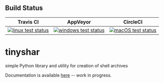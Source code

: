 ## Build Status
Travis CI  | AppVeyor | CircleCI
---------- | -------- | --------
[![linux test status](https://img.shields.io/travis/kshpytsya/tinyshar.svg?label=Linux)](https://travis-ci.org/kshpytsya/tinyshar) | [![windows test status](https://img.shields.io/appveyor/ci/kshpytsya/tinyshar.svg?label=Windows&logo=appveyor)](https://ci.appveyor.com/project/kshpytsya/tinyshar) | [![macOS test status](https://img.shields.io/circleci/project/github/kshpytsya/tinyshar.svg?label=macOS)](https://circleci.com/gh/kshpytsya/tinishar)

# tinyshar
simple Python library and utility for creation of shell archives

Documentation is available [here](https://tinyshar-docs.surge.sh) -- work in progress.
